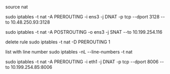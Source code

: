 source nat

sudo iptables -t nat -A PREROUTING -i ens3 -j DNAT -p tcp --dport 3128 --to 10.48.250.93:3128

sudo iptables -t nat -A POSTROUTING -o ens3 -j SNAT --to 10.199.254.116

delete rule
sudo iptables -t nat -D PREROUTING 1

list with line number
sudo iptables -nL --line-numbers -t nat

sudo iptables -t nat -A PREROUTING -i eth1 -j DNAT -p tcp --dport 8006 --to 10.199.254.85:8006
